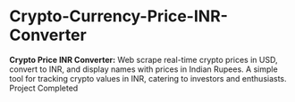 # Crypto-Currency-Price-INR-Converter
**Crypto Price INR Converter:** Web scrape real-time crypto prices in USD, convert to INR, and display names with prices in Indian Rupees. A simple tool for tracking crypto values in INR, catering to investors and enthusiasts.
<br>
Project Completed